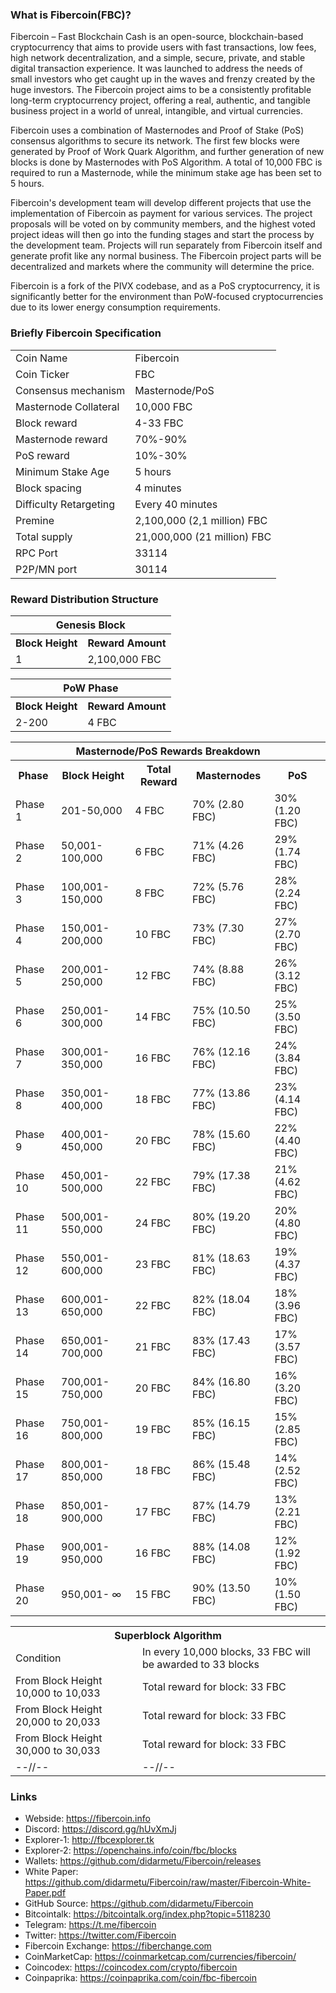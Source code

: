 ### What is Fibercoin(FBC)?

Fibercoin – Fast Blockchain Cash is an open-source, blockchain-based cryptocurrency that aims to provide users with fast transactions, low fees, high network decentralization, and a simple, secure, private, and stable digital transaction experience. It was launched to address the needs of small investors who get caught up in the waves and frenzy created by the huge investors. The Fibercoin project aims to be a consistently profitable long-term cryptocurrency project, offering a real, authentic, and tangible business project in a world of unreal, intangible, and virtual currencies.

Fibercoin uses a combination of Masternodes and Proof of Stake (PoS) consensus algorithms to secure its network. The first few blocks were generated by Proof of Work Quark Algorithm, and further generation of new blocks is done by Masternodes with PoS Algorithm. A total of 10,000 FBC is required to run a Masternode, while the minimum stake age has been set to 5 hours.

Fibercoin's development team will develop different projects that use the implementation of Fibercoin as payment for various services. The project proposals will be voted on by community members, and the highest voted project ideas will then go into the funding stages and start the process by the development team. Projects will run separately from Fibercoin itself and generate profit like any normal business. The Fibercoin project parts will be decentralized and markets where the community will determine the price.

Fibercoin is a fork of the PIVX codebase, and as a PoS cryptocurrency, it is significantly better for the environment than PoW-focused cryptocurrencies due to its lower energy consumption requirements.

### Briefly Fibercoin Specification
<table>
<tr><td>Coin Name</td><td>Fibercoin</td></tr>
<tr><td>Coin Ticker</td><td>FBC</td></tr>
<tr><td>Consensus mechanism</td><td>Masternode/PoS</td></tr>
<tr><td>Masternode Collateral</td><td>10,000 FBC</td></tr>
<tr><td>Block reward</td><td>4-33 FBC</td></tr>
<tr><td>Masternode reward</td><td>70%-90%</td></tr>
<tr><td>PoS reward</td><td>10%-30%</td></tr>
<tr><td>Minimum Stake Age</td><td>5 hours</td></tr>
<tr><td>Block spacing</td><td>4 minutes</td></tr>
<tr><td>Difficulty Retargeting</td><td>Every 40 minutes</td></tr>
<tr><td>Premine</td><td>2,100,000 (2,1 million) FBC</td></tr>
<tr><td>Total supply</td><td>21,000,000 (21 million) FBC</td></tr>
<tr><td>RPC Port</td><td>33114</td></tr>
<tr><td>P2P/MN port</td><td>30114</td></tr>
</table>


### Reward Distribution Structure

<table>
<th colspan=4>Genesis Block</th>
<tr><th>Block Height</th><th>Reward Amount</th></tr>
<tr><td>1</td><td>2,100,000 FBC</td></tr>
</table>

<table>
<th colspan=4>PoW Phase</th>
<tr><th>Block Height</th><th>Reward Amount</th></tr>
<tr><td>2-200</td><td>4 FBC</td></tr>
</table>

<table>
<th colspan=5>Masternode/PoS Rewards Breakdown</th>
<tr><th>Phase</th><th>Block Height</th><th>Total Reward</th><th>Masternodes</th><th>PoS</th></tr>
<tr><td>Phase 1</td><td>201-50,000</td><td>4 FBC</td><td>70% (2.80 FBC)</td><td>30% (1.20 FBC)</td></tr>
<tr><td>Phase 2</td><td>50,001-100,000</td><td>6 FBC</td><td>71% (4.26 FBC)</td><td>29% (1.74 FBC)</td></tr>
<tr><td>Phase 3</td><td>100,001-150,000</td><td>8 FBC</td><td>72% (5.76 FBC)</td><td>28% (2.24 FBC)</td></tr>
<tr><td>Phase 4</td><td>150,001-200,000</td><td>10 FBC</td><td>73% (7.30 FBC)</td><td>27% (2.70 FBC)</td></tr>
<tr><td>Phase 5</td><td>200,001-250,000</td><td>12 FBC</td><td>74% (8.88 FBC)</td><td>26% (3.12 FBC)</td></tr>
<tr><td>Phase 6</td><td>250,001-300,000</td><td>14 FBC</td><td>75% (10.50 FBC)</td><td>25% (3.50 FBC)</td></tr>
<tr><td>Phase 7</td><td>300,001-350,000</td><td>16 FBC</td><td>76% (12.16 FBC)</td><td>24% (3.84 FBC)</td></tr>
<tr><td>Phase 8</td><td>350,001-400,000</td><td>18 FBC</td><td>77% (13.86 FBC)</td><td>23% (4.14 FBC)</td></tr>
<tr><td>Phase 9</td><td>400,001-450,000</td><td>20 FBC</td><td>78% (15.60 FBC)</td><td>22% (4.40 FBC)</td></tr>
<tr><td>Phase 10</td><td>450,001-500,000</td><td>22 FBC</td><td>79% (17.38 FBC)</td><td>21% (4.62 FBC)</td></tr>
<tr><td>Phase 11</td><td>500,001-550,000</td><td>24 FBC</td><td>80% (19.20 FBC)</td><td>20% (4.80 FBC)</td></tr>
<tr><td>Phase 12</td><td>550,001-600,000</td><td>23 FBC</td><td>81% (18.63 FBC)</td><td>19% (4.37 FBC)</td></tr>
<tr><td>Phase 13</td><td>600,001-650,000</td><td>22 FBC</td><td>82% (18.04 FBC)</td><td>18% (3.96 FBC)</td></tr>
<tr><td>Phase 14</td><td>650,001-700,000</td><td>21 FBC</td><td>83% (17.43 FBC)</td><td>17% (3.57 FBC)</td></tr>
<tr><td>Phase 15</td><td>700,001-750,000</td><td>20 FBC</td><td>84% (16.80 FBC)</td><td>16% (3.20 FBC)</td></tr>
<tr><td>Phase 16</td><td>750,001-800,000</td><td>19 FBC</td><td>85% (16.15 FBC)</td><td>15% (2.85 FBC)</td></tr>
<tr><td>Phase 17</td><td>800,001-850,000</td><td>18 FBC</td><td>86% (15.48 FBC)</td><td>14% (2.52 FBC)</td></tr>
<tr><td>Phase 18</td><td>850,001-900,000</td><td>17 FBC</td><td>87% (14.79 FBC)</td><td>13% (2.21 FBC)</td></tr>
<tr><td>Phase 19</td><td>900,001-950,000</td><td>16 FBC</td><td>88% (14.08 FBC)</td><td>12% (1.92 FBC)</td></tr>
<tr><td>Phase 20</td><td>950,001- ∞</td><td>15 FBC</td><td>90% (13.50 FBC)</td><td>10% (1.50 FBC)</td></tr>
</table>

<table>
<th colspan=4>Superblock Algorithm</th>
<tr><td>Condition</td><td>In every 10,000 blocks, 33 FBC will be awarded to 33 blocks</td></tr>
<tr><td>From Block Height 10,000 to 10,033</td><td>Total reward for block: 33 FBC </td></tr>
<tr><td>From Block Height 20,000 to 20,033</td><td>Total reward for block: 33 FBC </td></tr>
<tr><td>From Block Height 30,000 to 30,033</td><td>Total reward for block: 33 FBC </td></tr>
<tr><td>--//--</td><td>--//--</td></tr>
</table>

### Links

* Webside: https://fibercoin.info
* Discord: https://discord.gg/hUvXmJj
* Explorer-1: http://fbcexplorer.tk
* Explorer-2: https://openchains.info/coin/fbc/blocks
* Wallets: https://github.com/didarmetu/Fibercoin/releases
* White Paper: https://github.com/didarmetu/Fibercoin/raw/master/Fibercoin-White-Paper.pdf
* GitHub Source: https://github.com/didarmetu/Fibercoin
* Bitcointalk: https://bitcointalk.org/index.php?topic=5118230
* Telegram: https://t.me/fibercoin
* Twitter: https://twitter.com/Fibercoin
* Fibercoin Exchange: https://fiberchange.com
* CoinMarketCap: https://coinmarketcap.com/currencies/fibercoin/
* Coincodex: https://coincodex.com/crypto/fibercoin
* Coinpaprika: https://coinpaprika.com/coin/fbc-fibercoin